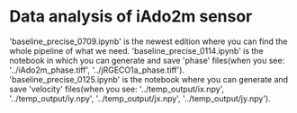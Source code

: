 # Data analysis of iAdo2m sensor

'baseline_precise_0709.ipynb' is the newest edition where you can find the whole pipeline of what we need.
'baseline_precise_0114.ipynb' is the notebook in which you can generate and save 'phase' files(when you see: '../iAdo2m_phase.tiff', '../jRGECO1a_phase.tiff').
'baseline_precise_0125.ipynb' is the notebook where you can generate and save 'velocity' files(when you see: '../temp_output/ix.npy', '../temp_output/iy.npy', '../temp_output/jx.npy', '../temp_output/jy.npy').
